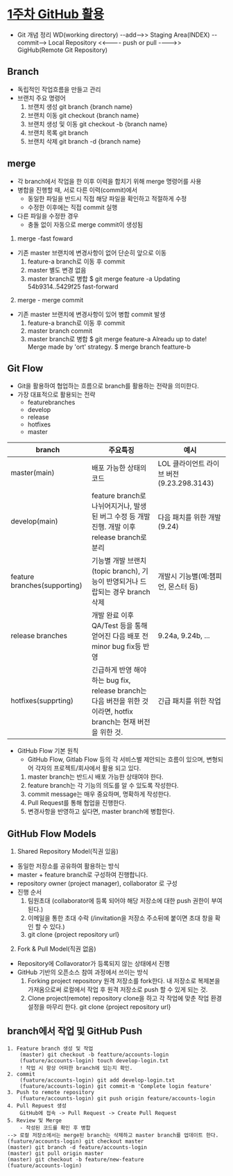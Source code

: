 # [1주차 GitHub 활용](https://github.com/qloeo/til.git)
- Git 개념 정리
WD(working directory) --add-->> Staging Area(INDEX) --commit-->  Local Repository <<---- push or pull ---->> GigHub(Remote Git Repository)

## Branch
- 독립적인 작업흐름을 만들고 관리
- 브랜치 주요 명령어
    1. 브랜치 생성
    git branch {branch name}
    2. 브랜치 이동
    git checkout {branch name}
    3. 브랜치 생성 및 이동
    git checkout -b {branch name}
    4. 브랜치 목록
    git branch
    5. 브랜치 삭제
    git branch -d {branch name}
## merge
- 각 branch에서 작업을 한 이후 이력을 합치기 위해 merge 명령어를 사용
- 병합을 진행할 때, 서로 다른 이력(commit)에서 
    - 동일한 파일을 반드시 직접 해당 파일을 확인하고 적절하게 수정
    - 수정한 이후에는 직접 commit 실행
- 다른 파일을 수정한 경우
    - 충돌 없이 자동으로 merge commit이 생성됨
1. merge -fast foward
- 기존 master 브랜치에 변경사항이 없어 단순히 앞으로 이동
    1. feature-a branch로 이동 후 commit
    2. master 별도 변경 없음
    3. master branch로 병합
    $ git merge feature -a
    Updating 54b9314..5429f25 fast-forward
2. merge - merge commit
- 기존 master 브랜치에 변경사항이 있어 병합 commit 발생
    1. feature-a branch로 이동 후 commit
    2. master branch commit
    3. master branch로 병합
    $ git merge feature-a
    Alreadu up to date! Merge made by 'ort' strategy.
    $ merge branch featture-b
## Git Flow
- Git을 활용하여 협업하는 흐름으로 branch를 활용하는 전략을 의미한다.
- 가장 대표적으로 활용되는 전략
    - featurebranches
    - develop
    - release
    - hotfixes
    - master

| branch | 주요특징 | 예시 |
|---------|-------|-----|
| master(main) | 배포 가능한 상태의 코드 | LOL 클라이언트 라이브 버전(9.23.298.3143) |
| develop(main) | feature branch로 나뉘어지거나, 발생된 버그 수정 등 개발 진행. 개발 이후 release branch로 분리 | 다음 패치를 위한 개발 (9.24) |
| feature branches(supporting) | 기능별 개발 브랜치(topic branch), 기능이 반영되거나 드랍되는 경우 branch 삭제 | 개발시 기능별(예:챔피언, 몬스터 등) |
| release branches | 개발 완료 이후 QA/Test 등을 통해 얻어진 다음 배포 전 minor bug fix등 반영 | 9.24a, 9.24b, ... |
| hotfixes(supprting) | 긴급하게 반영 해야하는 bug fix, release branch는 다음 버전을 위한 것이라면, hotfix branch는 현재 버전을 위한 것. | 긴급 패치를 위한 작업 |

- GitHub Flow 기본 원칙
    - GitHub Flow, Gitlab Flow 등의 각 서비스별 제안되는 흐름이 있으며, 변형되어 각자의 프로젝트/회사에서 활용 되고 있다.
    1. master branch는 반드시 배포 가능한 상태여야 한다.
    2. feature branch는 각 기능의 의도를 알 수 있도록 작성한다.
    3. commit message는 매우 중요하며, 명확하게 작성한다.
    4. Pull Request를 통해 협업을 진행한다.
    5. 변경사항을 반영하고 싶다면, master branch에 병합한다.

## GitHub Flow Models
1. Shared Repository Model(직권 있음)
- 동일한 저장소를 공유하여 활용하는 방식
- master + feature branch로 구성하여 진행합니다.
- repository owner (project manager), collaborator 로 구성
- 진행 순서
    1. 팀원초대 (collaborator에 등록 되어야 해당 저장소에 대한 push 권한이 부여된다.)
    2. 이메일을 통한 초대 수락 (/invitation을 저장소 주소뒤에 붙이면 초대 창을 확인 할 수 있다.)
    3. git clone {project repository url}

2. Fork & Pull Model(직권 없음)
- Repository에 Collavorator가 등록되지 않는 상태에서 진행
- GitHub 기반의 오픈소스 참여 과정에서 쓰이는 방식
    1. Forking project repository
        원격 저장소를 fork한다.
        내 저장소로 복제본을 가져옴으로써 로컬에서 작업 후 원격 저장소로 push 할 수 있게 되는 것.
    2. Clone project(remote) repository
        clone을 하고 각 작업에 맞춘 작업 환경 설정을 마무리 한다.
        git clone {project repository url}        

## branch에서 작업 및 GitHub Push
    1. Feature branch 생성 및 작업
        (master) git checkout -b featture/accounts-login
        (fuature/accounts-login) touch develop-login.txt
        ! 작업 시 항상 어떠한 branch에 있는지 확인.
    2. commit
        (fuature/accounts-login) git add develop-login.txt
        (fuature/accounts-login) git commit-m 'Complete login feature'
    3. Push to remote repository
        (fuature/accounts-login) git push origin feature/accounts-login
    4. Pull Repuest 생성
        GitHub에 접속 -> Pull Request -> Create Pull Request
    5. Review 및 Merge
        - 작성된 코드를 확인 후 병합
    --> 로컬 저장소에서는 merge된 branch는 삭제하고 master branch를 업데이트 한다.
    (fuature/accounts-login) git checkout master
    (master) git branch -d feature/accounts-login
    (master) git pull origin master
    (master) git checkout -b feature/new-feature
    (fuature/accounts-login)
